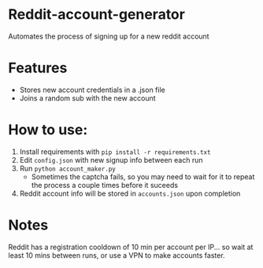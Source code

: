# Reddit-account-generator
Automates the process of signing up for a new reddit account

# Features
- Stores new account credentials in a .json file
- Joins a random sub with the new account

# How to use:
  1. Install requirements with `pip install -r requirements.txt`
  2. Edit `config.json` with new signup info between each run
  3. Run `python account_maker.py`
     - Sometimes the captcha fails, so you may need to wait for it to repeat the process a couple times before it suceeds
  4. Reddit account info will be stored in `accounts.json` upon completion

# Notes
Reddit has a registration cooldown of 10 min per account per IP... so wait at least 10 mins between runs, or use a VPN to make accounts faster.
